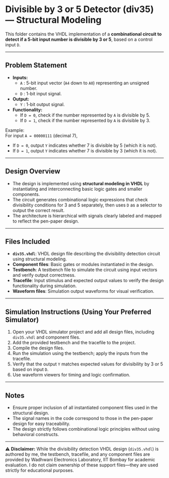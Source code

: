 # Divisible by 3 or 5 Detector (div35) — Structural Modeling

This folder contains the VHDL implementation of a **combinational circuit to detect if a 5-bit input number is divisible by 3 or 5**, based on a control input `D`.

---

## Problem Statement

- **Inputs:**  
  - `A` : 5-bit input vector (`A4` down to `A0`) representing an unsigned number.  
  - `D` : 1-bit input signal.  
- **Output:**  
  - `Y` : 1-bit output signal.  
- **Functionality:**  
  - If `D = 0`, check if the number represented by `A` is divisible by 5.  
  - If `D = 1`, check if the number represented by `A` is divisible by 3.

Example:  
For input `A = 00000111` (decimal 7),  
- If `D = 0`, output `Y` indicates whether 7 is divisible by 5 (which it is not).  
- If `D = 1`, output `Y` indicates whether 7 is divisible by 3 (which it is not).

---

## Design Overview

- The design is implemented using **structural modeling in VHDL** by instantiating and interconnecting basic logic gates and smaller components.  
- The circuit generates combinational logic expressions that check divisibility conditions for 3 and 5 separately, then uses `D` as a selector to output the correct result.  
- The architecture is hierarchical with signals clearly labeled and mapped to reflect the pen-paper design.

---

## Files Included

- **`div35.vhdl`**: VHDL design file describing the divisibility detection circuit using structural modeling.  
- **Component files**: Basic gates or modules instantiated in the design.  
- **Testbench**: A testbench file to simulate the circuit using input vectors and verify output correctness.  
- **Tracefile**: Input stimulus and expected output values to verify the design functionality during simulation.  
- **Waveform files**: Simulation output waveforms for visual verification.  

---

## Simulation Instructions (Using Your Preferred Simulator)

1. Open your VHDL simulator project and add all design files, including `div35.vhdl` and component files.  
2. Add the provided testbench and the tracefile to the project.  
3. Compile the design files.  
4. Run the simulation using the testbench; apply the inputs from the tracefile.  
5. Verify that the output `Y` matches expected values for divisibility by 3 or 5 based on input `D`.  
6. Use waveform viewers for timing and logic confirmation.

---

## Notes

- Ensure proper inclusion of all instantiated component files used in the structural design.  
- The signal names in the code correspond to those in the pen-paper design for easy traceability.  
- The design strictly follows combinational logic principles without using behavioral constructs.

---

⚠️ **Disclaimer:** While the divisibility detection VHDL design (`div35.vhdl`) is authored by me, the testbench, tracefile, and any component files are provided by Wadhwani Electronics Laboratory, IIT Bombay for academic evaluation. I do not claim ownership of these support files—they are used strictly for educational purposes.
